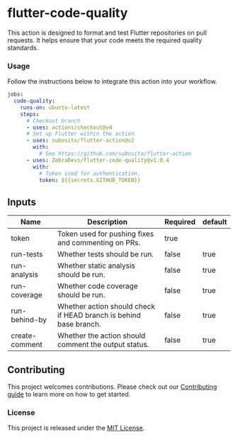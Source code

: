 # flutter-code-quality

This action is designed to format and test Flutter repositories on pull requests. It helps ensure that your code meets the required quality standards.

### Usage

Follow the instructions below to integrate this action into your workflow.

<!-- x-release-please-start-version -->

```yml
jobs:
  code-quality:
    runs-on: ubuntu-latest
    steps:
      # Checkout branch
      - uses: actions/checkout@v4
      # Set up Flutter within the action
      - uses: subosito/flutter-action@v2
        with:
          # See https://github.com/subosito/flutter-action
      - uses: ZebraDevs/flutter-code-quality@v1.0.4
        with:
          # Token used for authentication.
          token: ${{secrets.GITHUB_TOKEN}}
```

<!-- x-release-please-end -->

## Inputs

| Name           | Description                                                       | Required | default |
| -------------- | ----------------------------------------------------------------- | -------- | ------- |
| token          | Token used for pushing fixes and commenting on PRs.               | true     |         |
| run-tests      | Whether tests should be run.                                      | false    | true    |
| run-analysis   | Whether static analysis should be run.                            | false    | true    |
| run-coverage   | Whether code coverage should be run.                              | false    | true    |
| run-behind-by  | Whether action should check if HEAD branch is behind base branch. | false    | true    |
| create-comment | Whether the action should comment the output status.              | false    | true    |

## Contributing

This project welcomes contributions. Please check out our [Contributing guide](CONTRIBUTING.md) to learn more on how to get started.

### License

This project is released under the [MIT License](./LICENSE).
